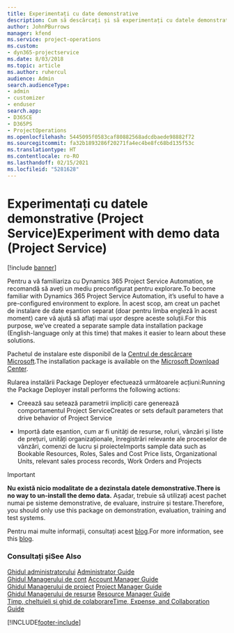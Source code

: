 ```yaml
---
title: Experimentați cu date demonstrative
description: Cum să descărcați și să experimentați cu datele demonstrative pentru Project Service Automation.
author: JohnPBurrows
manager: kfend
ms.service: project-operations
ms.custom:
- dyn365-projectservice
ms.date: 8/03/2018
ms.topic: article
ms.author: ruhercul
audience: Admin
search.audienceType:
- admin
- customizer
- enduser
search.app:
- D365CE
- D365PS
- ProjectOperations
ms.openlocfilehash: 5445095f0583caf80882568adcdbaede98882f72
ms.sourcegitcommit: fa32b1893286f20271fa4ec4be8fc68bd135f53c
ms.translationtype: HT
ms.contentlocale: ro-RO
ms.lasthandoff: 02/15/2021
ms.locfileid: "5281628"
---
```

# <a name="experiment-with-demo-data-project-service"></a><span data-ttu-id="0b46f-103">Experimentați cu datele demonstrative (Project Service)</span><span class="sxs-lookup"><span data-stu-id="0b46f-103">Experiment with demo data (Project Service)</span></span>

[!include [banner](../includes/psa-now-project-operations.md)]

<span data-ttu-id="0b46f-104">Pentru a vă familiariza cu Dynamics 365 Project Service Automation, se recomandă să aveți un mediu preconfigurat pentru explorare.</span><span class="sxs-lookup"><span data-stu-id="0b46f-104">To become familiar with Dynamics 365 Project Service Automation, it’s useful to have a pre-configured environment to explore.</span></span> <span data-ttu-id="0b46f-105">În acest scop, am creat un pachet de instalare de date eșantion separat (doar pentru limba engleză în acest moment) care vă ajută să aflați mai ușor despre aceste soluții.</span><span class="sxs-lookup"><span data-stu-id="0b46f-105">For this purpose, we’ve created a separate sample data installation package (English-language only at this time) that makes it easier to learn about these solutions.</span></span> 

<span data-ttu-id="0b46f-106">Pachetul de instalare este disponibil de la [Centrul de descărcare Microsoft](https://go.microsoft.com/fwlink/?linkid=859966).</span><span class="sxs-lookup"><span data-stu-id="0b46f-106">The installation package is available on the [Microsoft Download Center](https://go.microsoft.com/fwlink/?linkid=859966).</span></span>  

<span data-ttu-id="0b46f-107">Rularea instalării Package Deployer efectuează următoarele acțiuni:</span><span class="sxs-lookup"><span data-stu-id="0b46f-107">Running the Package Deployer install performs the following actions:</span></span> 
  
-   <span data-ttu-id="0b46f-108">Creează sau setează parametrii impliciți care generează comportamentul Project Service</span><span class="sxs-lookup"><span data-stu-id="0b46f-108">Creates or sets default parameters that drive behavior of Project Service</span></span>  
  
-   <span data-ttu-id="0b46f-109">Importă date eșantion, cum ar fi unități de resurse, roluri, vânzări și liste de prețuri, unități organizaționale, înregistrări relevante ale proceselor de vânzări, comenzi de lucru și proiecte</span><span class="sxs-lookup"><span data-stu-id="0b46f-109">Imports sample data such as Bookable Resources, Roles, Sales and Cost Price lists, Organizational Units, relevant sales process records, Work Orders and Projects</span></span>    
  
> [!IMPORTANT]
> <span data-ttu-id="0b46f-110">**Nu există nicio modalitate de a dezinstala datele demonstrative.**</span><span class="sxs-lookup"><span data-stu-id="0b46f-110">**There is no way to un-install the demo data.**</span></span> <span data-ttu-id="0b46f-111">Așadar, trebuie să utilizați acest pachet numai pe sisteme demonstrative, de evaluare, instruire și testare.</span><span class="sxs-lookup"><span data-stu-id="0b46f-111">Therefore, you should only use this package on demonstration, evaluation, training and test systems.</span></span>

<span data-ttu-id="0b46f-112">Pentru mai multe informații, consultați acest [blog](https://blogs.msdn.microsoft.com/crm/2017/10/24/microsoft-dynamics-365-for-field-service-and-project-service-automation-sample-data).</span><span class="sxs-lookup"><span data-stu-id="0b46f-112">For more information, see this [blog](https://blogs.msdn.microsoft.com/crm/2017/10/24/microsoft-dynamics-365-for-field-service-and-project-service-automation-sample-data).</span></span>





  
### <a name="see-also"></a><span data-ttu-id="0b46f-113">Consultați și</span><span class="sxs-lookup"><span data-stu-id="0b46f-113">See Also</span></span>  
 <span data-ttu-id="0b46f-114">[Ghidul administratorului](../psa/admin-guide.md) </span><span class="sxs-lookup"><span data-stu-id="0b46f-114">[Administrator Guide](../psa/admin-guide.md) </span></span>  
 <span data-ttu-id="0b46f-115">[Ghidul Managerului de cont](../psa/account-manager-guide.md) </span><span class="sxs-lookup"><span data-stu-id="0b46f-115">[Account Manager Guide](../psa/account-manager-guide.md) </span></span>  
 <span data-ttu-id="0b46f-116">[Ghidul Managerului de proiect](../psa/project-manager-guide.md) </span><span class="sxs-lookup"><span data-stu-id="0b46f-116">[Project Manager Guide](../psa/project-manager-guide.md) </span></span>  
 <span data-ttu-id="0b46f-117">[Ghidul Managerului de resurse](../psa/resource-manager-guide.md) </span><span class="sxs-lookup"><span data-stu-id="0b46f-117">[Resource Manager Guide](../psa/resource-manager-guide.md) </span></span>  
 [<span data-ttu-id="0b46f-118">Timp, cheltuieli și ghid de colaborare</span><span class="sxs-lookup"><span data-stu-id="0b46f-118">Time, Expense, and Collaboration Guide</span></span>](../psa/time-expense-collaboration-guide.md)


[!INCLUDE[footer-include](../includes/footer-banner.md)]